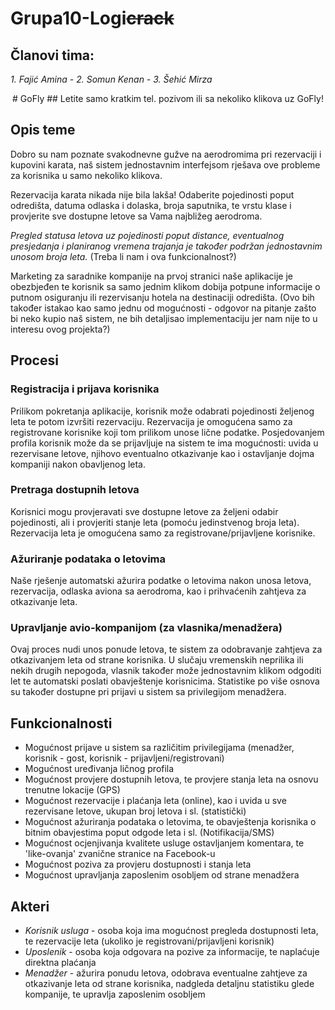 # **Grupa10-Logi~~crack~~**

## Članovi tima:
*1. Fajić Amina - 
2. Somun Kenan - 
3. Šehić Mirza*

<p align="center"> 
# GoFly
## Letite samo kratkim tel. pozivom ili sa nekoliko klikova uz GoFly!
</p>

## Opis teme
Dobro su nam poznate svakodnevne gužve na aerodromima pri rezervaciji i kupovini karata, naš sistem jednostavnim interfejsom rješava ove probleme za korisnika u samo nekoliko klikova.

Rezervacija karata nikada nije bila lakša! Odaberite pojedinosti poput odredišta, datuma odlaska i dolaska, broja saputnika, te vrstu klase i provjerite sve dostupne letove sa Vama najbližeg aerodroma.

_Pregled statusa letova uz pojedinosti poput distance, eventualnog presjedanja i planiranog vremena trajanja je također podržan jednostavnim unosom broja leta._ (Treba li nam i ova funkcionalnost?)

Marketing za saradnike kompanije na prvoj stranici naše aplikacije je obezbjeđen te korisnik sa samo jednim klikom dobija potpune informacije o putnom osiguranju ili rezervisanju hotela na destinaciji odredišta. (Ovo bih također istakao kao samo jednu od mogućnosti - odgovor na pitanje zašto bi neko kupio naš sistem, ne bih detaljisao implementaciju jer nam nije to u interesu ovog projekta?)

## Procesi
### Registracija i prijava korisnika
Prilikom pokretanja aplikacije, korisnik može odabrati pojedinosti željenog leta te potom izvršiti rezervaciju. Rezervacija je omogućena samo za registrovane korisnike koji tom prilikom unose lične podatke. Posjedovanjem profila korisnik može da se prijavljuje na sistem te ima mogućnosti: uvida u rezervisane letove, njihovo eventualno otkazivanje kao i ostavljanje dojma kompaniji nakon obavljenog leta.

### Pretraga dostupnih letova
Korisnici mogu provjeravati sve dostupne letove za željeni odabir pojedinosti, ali i provjeriti stanje leta (pomoću jedinstvenog broja leta). Rezervacija leta je omogućena samo za registrovane/prijavljene korisnike.

### Ažuriranje podataka o letovima
Naše rješenje automatski ažurira podatke o letovima nakon unosa letova, rezervacija, odlaska aviona sa aerodroma, kao i prihvaćenih zahtjeva za otkazivanje leta.

### Upravljanje avio-kompanijom (za vlasnika/menadžera)
Ovaj proces nudi unos ponude letova, te sistem za odobravanje zahtjeva za otkazivanjem leta od strane korisnika. U slučaju vremenskih neprilika ili nekih drugih nepogoda, vlasnik također može jednostavnim klikom odgoditi let te automatski poslati obavještenje korisnicima.
Statistike po više osnova su također dostupne pri prijavi u sistem sa privilegijom menadžera.

## Funkcionalnosti
- Mogućnost prijave u sistem sa različitim privilegijama (menadžer, korisnik - gost, korisnik - prijavljeni/registrovani)
- Mogućnost uređivanja ličnog profila 
- Mogućnost provjere dostupnih letova, te provjere stanja leta na osnovu trenutne lokacije (GPS)
- Mogućnost rezervacije i plaćanja leta (online), kao i uvida u sve rezervisane letove, ukupan broj letova i sl. (statistički)
- Mogućnost ažuriranja podataka o letovima, te obavještenja korisnika o bitnim obavjestima poput odgode leta i sl. (Notifikacija/SMS)
- Mogućnost ocjenjivanja kvalitete usluge ostavljanjem komentara, te 'like-ovanja' zvanične stranice na Facebook-u
- Mogućnost poziva za provjeru dostupnosti i stanja leta 
- Mogućnost upravljanja zaposlenim osobljem od strane menadžera

## Akteri
- _Korisnik usluga_ - osoba koja ima mogućnost pregleda dostupnosti leta, te rezervacije leta (ukoliko je registrovani/prijavljeni korisnik)
- _Uposlenik_ - osoba koja odgovara na pozive za informacije, te naplaćuje direktna plaćanja 
- _Menadžer_ - ažurira ponudu letova, odobrava eventualne zahtjeve za otkazivanje leta od strane korisnika, nadgleda detaljnu statistiku glede kompanije, te upravlja zaposlenim osobljem













